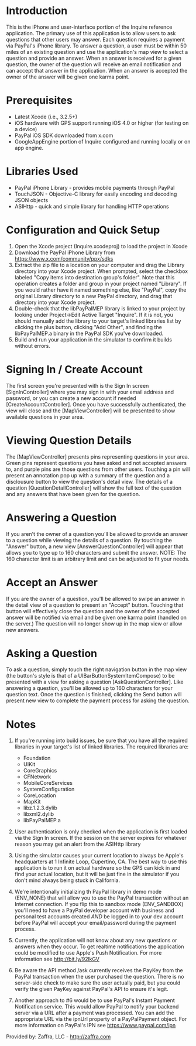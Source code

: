 # Introduction

This is the iPhone and user-interface portion of the Inquire reference application. The primary
use of this application is to allow users to ask questions that other users may answer. Each
question requires a payment via PayPal's iPhone library. To answer a question, a user must be 
within 50 miles of an existing question and use the application's map view to select a question 
and provide an answer. When an answer is received for a given question, the owner of the question 
will receive an email notification and can accept that answer in the application. When an answer 
is accepted the owner of the answer will be given one karma point.
 
# Prerequisites

* Latest Xcode (i.e., 3.2.5+)
* iOS hardware with GPS support running iOS 4.0 or higher (for testing on a device)
* PayPal iOS SDK downloaded from x.com
* GoogleAppEngine portion of Inquire configured and running locally or on app engine.

# Libraries Used

* PayPal iPhone Library - provides mobile payments through PayPal
* TouchJSON - Objective-C library for easily encoding and decoding JSON objects
* ASIHttp - quick and simple library for handling HTTP operations

# Configuration and Quick Setup

1) Open the Xcode project (Inquire.xcodeproj) to load the project in Xcode
2) Download the PayPal iPhone Library from https://www.x.com/community/ppx/sdks
3) Extract the zip file to a location on your computer and drag the Library directory
   into your Xcode project. When prompted, select the checkbox labeled "Copy items into
   destination group's folder". Note that this operation creates a folder and group in 
   your project named "Library". If you would rather have it named something else, like
   "PayPal", copy the original Library directory to a new PayPal directory, and drag
   that directory into your Xcode project.
4) Double-check that the libPayPalMEP library is linked to your project by looking under 
   Project->Edit Active Target "Inquire". If it is not, you should manually add the library
   to your target's linked libraries list by clicking the plus button, clicking "Add Other",
   and finding the libPayPalMEP.a binary in the PayPal SDK you've downloaded.
5) Build and run your application in the simulator to confirm it builds without errors.

# Signing In / Create Account

The first screen you're presented with is the Sign In screen [SignInController] where you 
may sign in with your email address and password, or you can create a new account if
needed [CreateAccountController]. Once you have successfully authenticated, the view will
close and the [MapViewController] will be presented to show available questions in your
area.

# Viewing Question Details

The [MapViewController] presents pins representing questions in your area. Green pins
represent questions you have asked and not accepted answers to, and purple pins are those
questions from other users. Touching a pin will present an annotation pop up with a summary
of the question and a disclousure button to view the question's detail view. The details
of a question [QuestionDetailController] will show the full text of the question and any
answers that have been given for the question. 

# Answering a Question

If you aren't the owner of a question you'll be allowed to provide an answer to a question
while viewing the details of a question. By touching the "Answer" button, a new view 
[AnswerQuestionController] will appear that allows you to type up to 160 characters and
submit the answer. NOTE: The 160 character limit is an arbitrary limit and can be adjusted
to fit your needs.

# Accept an Answer

If you are the owner of a question, you'll be allowed to swipe an answer in the detail
view of a question to present an "Accept" button. Touching that button will effectively
close the question and the owner of the accepted answer will be notified via email and
be given one karma point (handled on the server.) The question will no longer show up 
in the map view or allow new answers.

# Asking a Question

To ask a question, simply touch the right navigation button in the map view (the button's
style is that of a UIBarButtonSystemItemCompose) to be presented with a view for 
asking a question [AskQuestionController]. Like answering a question, you'll be allowed
up to 160 characters for your question text. Once the question is finished, clicking the
Send button will present new view to complete the payment process for asking the question.

# Notes

1) If you're running into build issues, be sure that you have all the required libraries
in your target's list of linked libraries. The required libraries are:

    *  Foundation
    *  UIKit
    *  CoreGraphics
    *  CFNetwork
    *  MobileCoreServices
    *  SystemConfiguration
    *  CoreLocation
    *  MapKit
    *  libz.1.2.3.dylib
    *  libxml2.dylib
    *  libPayPalMEP.a

2) User authentication is only checked when the application is first loaded via the Sign
In screen. If the session on the server expires for whatever reason you may get an 
alert from the ASIHttp library

3) Using the simulator causes your current location to always be Apple's headquarters at
1 Infinite Loop, Cupertino, CA. The best way to use this application is to run it on
actual hardware so the GPS can kick in and find your actual location, but it will be
just fine in the simulator if you don't mind always being stuck in California.

4) We're intentionally initializing th PayPal library in demo mode (ENV_NONE) that will
allow you to use the PayPal transaction without an Internet connection. If you flip this
to sandbox mode (ENV_SANDBOX) you'll need to have a PayPal developer account with
business and personal test accounts created _AND_ be logged in to your dev account before
PayPal will accept your email/password during the payment process.

5) Currently, the application will not know about any new questions or answers when they
occur. To get realtime notifications the application could be modified to use Apple's
Push Notification. For more information see http://bit.ly/92lkGV

6) Be aware the API method /ask currently receives the PayKey from the PayPal transaction
when the user purchased the question. There is no server-side check to make sure the user
actually paid, but you could verify the given PayKey against PayPal's API to ensure it's
legit.

7) Another approach to #6 would be to use PayPal's Instant Payment Notification service.
This would allow PayPal to notify your backend server via a URL after a payment was
processed. You can add the appropriate URL via the ipnUrl property of a PayPalPayment
object. For more information on PayPal's IPN see https://www.paypal.com/ipn

Provided by: Zaffra, LLC - http://zaffra.com

